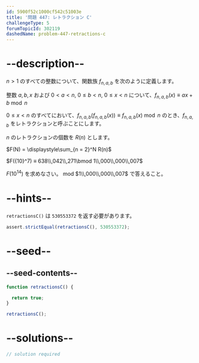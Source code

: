 ```yaml
---
id: 5900f52c1000cf542c51003e
title: '問題 447: レトラクション C'
challengeType: 5
forumTopicId: 302119
dashedName: problem-447-retractions-c
---
```


# --description--

$n > 1$ のすべての整数について、関数族 $f_{n, a, b}$ を次のように定義します。

整数 $a, b, x$ および $0 \lt a \lt n$, $0 \le b \lt n$, $0 \le x \lt n$ について、$f_{n, a, b}(x) ≡ ax + b\bmod n$

$0 \le x \lt n$ のすべてにおいて、$f_{n, a, b}(f_{n, a, b}(x)) \equiv f_{n, a, b}(x)\bmod n$ のとき、$f_{n, a, b}$ をレトラクションと呼ぶことにします。

$n$ のレトラクションの個数を $R(n)$ とします。

$F(N) = \displaystyle\sum_{n = 2}^N R(n)$

$F({10}^7) ≡ 638\\,042\\,271\bmod 1\\,000\\,000\\,007$

$F({10}^{14})$ を求めなさい。 mod $1\\,000\\,000\\,007$ で答えること。

# --hints--

`retractionsC()` は `530553372` を返す必要があります。

```js
assert.strictEqual(retractionsC(), 530553372);
```

# --seed--

## --seed-contents--

```js
function retractionsC() {

  return true;
}

retractionsC();
```

# --solutions--

```js
// solution required
```
